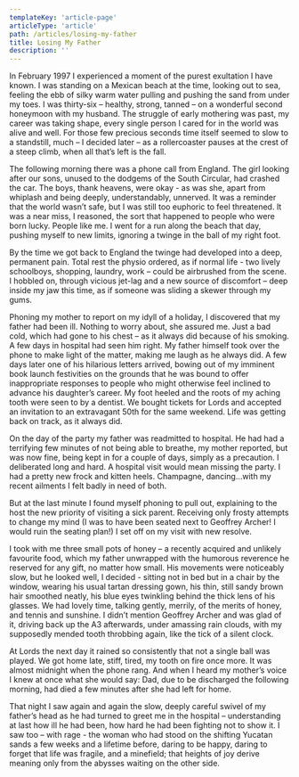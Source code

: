 ```yaml
---
templateKey: 'article-page'
articleType: 'article'
path: /articles/losing-my-father
title: Losing My Father
description: ''
---
```


In February 1997 I experienced a moment of the purest exultation I have known. I was standing on a Mexican beach at the time, looking out to sea, feeling the ebb of silky warm water pulling and pushing the sand from under my toes. I was thirty-six – healthy, strong, tanned – on a wonderful second honeymoon with my husband. The struggle of early mothering was past, my career was taking shape, every single person I cared for in the world was alive and well. For those few precious seconds time itself seemed to slow to a standstill, much – I decided later – as a rollercoaster pauses at the crest of a steep climb, when all that’s left is the fall.

The following morning there was a phone call from England. The girl looking after our sons, unused to the dodgems of the South Circular, had crashed the car. The boys, thank heavens, were okay - as was she, apart from whiplash and being deeply, understandably, unnerved. It was a reminder that the world wasn’t safe, but I was still too euphoric to feel threatened. It was a near miss, I reasoned, the sort that happened to people who were born lucky. People like me. I went for a run along the beach that day, pushing myself to new limits, ignoring a twinge in the ball of my right foot.

By the time we got back to England the twinge had developed into a deep, permanent pain. Total rest the physio ordered, as if normal life - two lively schoolboys, shopping, laundry, work – could be airbrushed from the scene. I hobbled on, through vicious jet-lag and a new source of discomfort – deep inside my jaw this time, as if someone was sliding a skewer through my gums.

Phoning my mother to report on my idyll of a holiday, I discovered that my father had been ill. Nothing to worry about, she assured me. Just a bad cold, which had gone to his chest – as it always did because of his smoking. A few days in hospital had seen him right. My father himself took over the phone to make light of the matter, making me laugh as he always did. A few days later one of his hilarious letters arrived, bowing out of my imminent book launch festivities on the grounds that he was bound to offer inappropriate responses to people who might otherwise feel inclined to advance his daughter’s career. My foot heeled and the roots of my aching tooth were seen to by a dentist. We bought tickets for Lords and accepted an invitation to an extravagant 50th for the same weekend. Life was getting back on track, as it always did.

On the day of the party my father was readmitted to hospital. He had had a terrifying few minutes of not being able to breathe, my mother reported, but was now fine, being kept in for a couple of days, simply as a precaution. I deliberated long and hard. A hospital visit would mean missing the party. I had a pretty new frock and kitten heels. Champagne, dancing…with my recent ailments I felt badly in need of both.

But at the last minute I found myself phoning to pull out, explaining to the host the new priority of visiting a sick parent. Receiving only frosty attempts to change my mind (I was to have been seated next to Geoffrey Archer! I would ruin the seating plan!) I set off on my visit with new resolve.

I took with me three small pots of honey – a recently acquired and unlikely favourite food, which my father unwrapped with the humorous reverence he reserved for any gift, no matter how small. His movements were noticeably slow, but he looked well, I decided - sitting not in bed but in a chair by the window, wearing his usual tartan dressing gown, his thin, still sandy brown hair smoothed neatly, his blue eyes twinkling behind the thick lens of his glasses. We had lovely time, talking gently, merrily, of the merits of honey, and tennis and sunshine. I didn’t mention Geoffrey Archer and was glad of it, driving back up the A3 afterwards, under amassing rain clouds, with my supposedly mended tooth throbbing again, like the tick of a silent clock.

At Lords the next day it rained so consistently that not a single ball was played. We got home late, stiff, tired, my tooth on fire once more. It was almost midnight when the phone rang. And when I heard my mother’s voice I knew at once what she would say: Dad, due to be discharged the following morning, had died a few minutes after she had left for home.

That night I saw again and again the slow, deeply careful swivel of my father’s head as he had turned to greet me in the hospital – understanding at last how ill he had been, how hard he had been fighting not to show it. I saw too – with rage - the woman who had stood on the shifting Yucatan sands a few weeks and a lifetime before, daring to be happy, daring to forget that life was fragile, and a minefield; that heights of joy derive meaning only from the abysses waiting on the other side.
